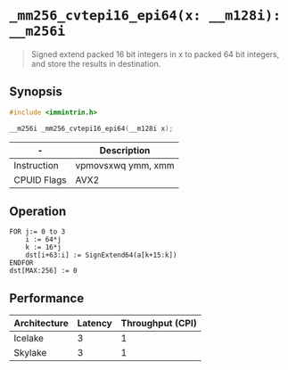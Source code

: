 `_mm256_cvtepi16_epi64(x: __m128i): __m256i`
============================================

> Signed extend packed 16 bit integers in x to packed 64 bit integers, and store the results in destination.

## Synopsis

```c
#include <immintrin.h>

__m256i _mm256_cvtepi16_epi64(__m128i x);
```

| -           | Description        |
| ----------- | ------------------ |
| Instruction | vpmovsxwq ymm, xmm |
| CPUID Flags | AVX2               |

## Operation

```
FOR j:= 0 to 3
	i := 64*j
	k := 16*j
	dst[i+63:i] := SignExtend64(a[k+15:k])
ENDFOR
dst[MAX:256] := 0
```

## Performance

| Architecture | Latency | Throughput (CPI) |
| ------------ | ------- | ---------------- |
| Icelake      | 3       | 1                |
| Skylake      | 3       | 1                |
